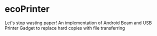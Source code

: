 # ecoPrinter
Let's stop wasting paper! An implementation of Android Beam and USB Printer Gadget to replace hard copies with file transferring

